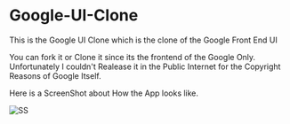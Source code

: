 # Google-UI-Clone
This is the Google UI Clone which is the clone of the Google Front End UI

You can fork it or Clone it since its the frontend of the Google Only.
Unfortunately I couldn't Realease it in the Public Internet for the Copyright Reasons of Google Itself.

Here is a ScreenShot about How the App looks like.

<img src="https://media.discordapp.net/attachments/778839499240243210/784348611801907200/unknown.png?width=733&height=499" alt="SS">
